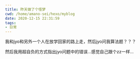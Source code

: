 ```yaml
---
title: 昨天做了个怪梦
cwd: /home/amano-sei/hexo/myblog
date: 2020-12-15 22:31:59
tags:
- 日常
---
```


我和jyo和另外一个人在放学回家的路上走，然后jyo问我算法题？？？

然后我用超自负的方式指出jyo问题中的错误...感觉自己跟个zz一样...

